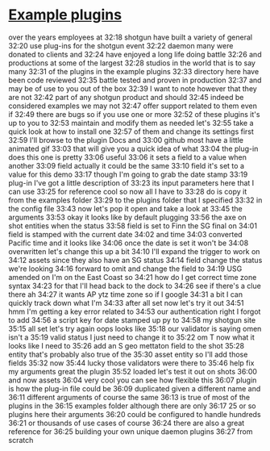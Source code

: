# [Example plugins](https://youtu.be/YPZ1FWvhf7k?t=32m14s)

over the years employees at
32:18
shotgun have built a variety of general
32:20
use plug-ins for the shotgun event
32:22
daemon many were donated to clients and
32:24
have enjoyed a long life doing battle
32:26
and productions at some of the largest
32:28
studios in the world that is to say many
32:31
of the plugins in the example plugins
32:33
directory here have been code reviewed
32:35
battle tested and proven in production
32:37
and may be of use to you out of the box
32:39
I want to note however that they are not
32:42
part of any shotgun product and should
32:45
indeed be considered examples we may not
32:47
offer support related to them even if
32:49
there are bugs so if you use one or more
32:52
of these plugins it's up to you to
32:53
maintain and modify them as needed let's
32:55
take a quick look at how to install one
32:57
of them and change its settings first
32:59
I'll browse to the plugin Docs and
33:00
github most have a little animated gif
33:03
that will give you a quick idea of what
33:04
the plug-in does this one is pretty
33:06
useful
33:06
it sets a field to a value when another
33:09
field actually it could be the same
33:10
field it's set to a value for this demo
33:17
though I'm going to grab the date stamp
33:19
plug-in I've got a little description of
33:23
its input parameters here that I can use
33:25
for reference cool so now all I have to
33:28
do is copy it from the examples folder
33:29
to the plugins folder that I specified
33:32
in the config file
33:43
now let's pop it open and take a look at
33:45
the arguments
33:53
okay it looks like by default plugging
33:56
the axe on shot entities when the status
33:58
field is set to Finn the SG final on
34:01
field is stamped with the current date
34:02
and time
34:03
converted Pacific time and it looks like
34:06
once the date is set it won't be
34:08
overwritten let's change this up a bit
34:10
I'll expand the trigger to work on
34:12
assets since they also have an SG status
34:14
field change the status we're looking
34:16
forward to omit and change the field to
34:19
USG amended on I'm on the East Coast so
34:21
how do I get correct time zone syntax
34:23
for that I'll head back to the dock to
34:26
see if there's a clue there ah
34:27
it wants AP ytz time zone so if I google
34:31
a bit I can quickly track down what I'm
34:33
after all set now let's try it out
34:51
hmm I'm getting a key error related to
34:53
our authentication right I forgot to add
34:56
a script key for date stamped up py to
34:58
my shotgun site
35:15
all set let's try again oops looks like
35:18
our validator is saying omen isn't a
35:19
valid status I just need to change it to
35:22
om T now what it looks like I need to
35:26
add an S geo mettaton field to the shot
35:28
entity that's probably also true of the
35:30
asset entity so I'll add those fields
35:32
now
35:44
lucky those validators were there to
35:46
help fix my arguments great the plugin
35:52
loaded let's test it out on shots
36:00
and now assets
36:04
very cool you can see how flexible this
36:07
plugin is how the plug-in file could be
36:09
duplicated given a different name and
36:11
different arguments of course the same
36:13
is true of most of the plugins in the
36:15
examples folder although there are only
36:17
25 or so plugins here their arguments
36:20
could be configured to handle hundreds
36:21
or thousands of use cases of course
36:24
there are also a great reference for
36:25
building your own unique daemon plugins
36:27
from scratch